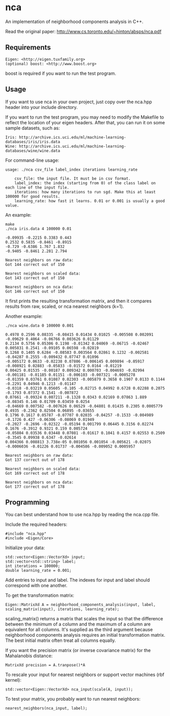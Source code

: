 nca
===
An implementation of neighborhood components analysis in C++.

Read the original paper:
<http://www.cs.toronto.edu/~hinton/absps/nca.pdf>

Requirements
------------

    Eigen: <http://eigen.tuxfamily.org>
    (optional) boost: <http://www.boost.org>

boost is required if you want to run the test program.

Usage
-----

If you want to use nca in your own project, just copy over the nca.hpp header into your include directory.

If you want to run the test program, you may need to modify the Makefile to reflect the location of your eigen headers. After that, you can run it on some sample datasets, such as:

    Iris: http://archive.ics.uci.edu/ml/machine-learning-databases/iris/iris.data
    Wine: http://archive.ics.uci.edu/ml/machine-learning-databases/wine/wine.data

For command-line usage:

    usage: ./nca csv_file label_index iterations learning_rate

        csv_file: the input file. It must be in csv format.
        label_index: the index (starting from 0) of the class label on each line of the input file.
        iterations: how many iterations to run sgd. Make this at least 100000 for good results.
        learning_rate: how fast it learns. 0.01 or 0.001 is usually a good value.

An example:

    make
    ./nca iris.data 4 100000 0.01

    -0.09935 -0.2215 0.3383 0.443
    0.2532 0.5835 -0.8461 -0.8915
    -0.729 -0.6386 1.767 1.832
    -0.9405 -0.8461 2.281 2.794

    Nearest neighbors on raw data:
    Got 144 correct out of 150

    Nearest neighbors on scaled data:
    Got 143 correct out of 150

    Nearest neighbors on nca data:
    Got 146 correct out of 150

It first prints the resulting transformation matrix, and then it compares results from raw, scaled, or nca nearest neighbors (k=1).

Another example:

    ./nca wine.data 0 100000 0.001

    0.4978 0.2596 0.08335 -0.08415 0.01434 0.01025 -0.005508 0.002091 -0.09629 0.4064 -0.06766 0.003626 0.01129
    0.2134 0.5756 0.05306 0.1198 -0.01342 0.04069 -0.06715 -0.02467 0.005831 0.2541 -0.09105 0.06598 -0.02819
    0.1268 0.1405 0.6284 -0.08583 0.003564 0.02861 0.1232 -0.002581 -0.04287 0.2555 -0.009432 0.07747 0.01096
    -0.005172 0.0633 -0.02238 0.07806 -0.006145 0.009894 -0.05917 -0.008921 0.02883 -0.05833 -0.01572 0.0164 -0.01219
    0.00425 0.01535 -0.00187 0.009342 0.000703 -0.004693 -0.02994 -0.001181 -0.01185 0.01151 -0.006103 -0.007321 -0.0005278
    -0.01359 0.03761 0.01087 0.02303 -0.005879 0.3658 0.1907 0.0133 0.1144 -0.2291 0.04946 0.1213 -0.01147
    -0.0318 -0.03219 0.05605 -0.105 -0.02715 0.04992 0.6728 0.02288 0.2075 -0.1793 0.07372 0.1541 -0.007872
    0.07661 -0.09324 0.007211 -0.1328 0.0343 0.02169 0.07863 1.889 -0.08345 0.146 0.01709 0.03459 0.0254
    -0.04669 0.007582 -0.007626 0.06529 -0.04801 0.01435 0.2305 0.0005779 0.4935 -0.2362 0.02504 0.06895 -0.03655
    0.1796 0.1617 0.05787 -0.07707 0.02035 -0.04257 -0.1533 -0.004989 -0.1726 0.427 -0.06306 -0.08069 0.01949
    -0.2027 -0.2696 -0.02322 -0.05194 0.001799 0.06445 0.3156 0.02274 0.1676 -0.3912 0.9321 0.159 0.005724
    -0.05804 0.03536 0.03448 0.07081 -0.01617 0.1041 0.4157 0.02553 0.2509 -0.3545 0.09938 0.6347 -0.02614
    0.004366 0.008813 3.738e-05 0.001056 0.001054 -0.005621 -0.02075 -0.0006036 -0.01226 0.01737 -0.004586 -0.009052 0.0005957

    Nearest neighbors on raw data:
    Got 137 correct out of 178

    Nearest neighbors on scaled data:
    Got 169 correct out of 178

    Nearest neighbors on nca data:
    Got 177 correct out of 178

Programming
-----------

You can best understand how to use nca.hpp by reading the nca.cpp file.

Include the required headers:

    #include "nca.hpp"
    #include <Eigen/Core>

Initialize your data:

    std::vector<Eigen::VectorXd> input;
    std::vector<std::string> label;
    int iterations = 100000;
    double learning_rate = 0.001;

Add entries to input and label. The indexes for input and label should correspond with one another.

To get the transformation matrix:

    Eigen::MatrixXd A = neighborhood_components_analysis(input, label, scaling_matrix(input), iterations, learning_rate);

scaling_matrix() returns a matrix that scales the input so that the difference between the minimum of a column and the maximum of a column are equivalent for all columns. It's supplied as the third argument because neighborhood components analysis requires an initial transformation matrix. The best initial matrix often treat all columns equally.

If you want the precision matrix (or inverse covariance matrix) for the Mahalanobis distance:

    MatrixXd precision = A.tranpose()*A

To rescale your input for nearest neighbors or support vector machines (rbf kernel):

    std::vector<Eigen::VectorXd> nca_input(scale(A, input));

To test your matrix, you probably want to run nearest neighbors:

    nearest_neighbors(nca_input, label);
